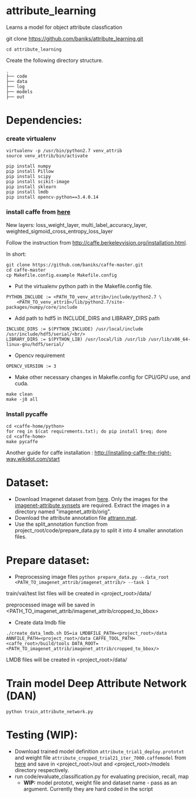 # attribute_learning
Learns a model for object attribute classfication

git clone https://github.com/baniks/attribute_learning.git

```cd attribute_learning```

Create the following directory structure.
```
.
├── code
├── data
├── log
├── models
├── out
```
# Dependencies:
### create virtualenv
```
virtualenv -p /usr/bin/python2.7 venv_attrib
source venv_attrib/bin/activate

pip install numpy  
pip install Pillow
pip install scipy
pip install scikit-image
pip install sklearn
pip install lmdb
pip install opencv-python==3.4.0.14
```

### install caffe from [here](https://github.com/baniks/caffe-master.git)
New layers: loss_weight_layer, multi_label_accuracy_layer, weighted_sigmoid_cross_entropy_loss_layer

Follow the instruction from http://caffe.berkeleyvision.org/installation.html. 


In short:
```
git clone https://github.com/baniks/caffe-master.git
cd caffe-master
cp Makefile.config.example Makefile.config
```
* Put the virtualenv python path in the Makefile.config file.
```
PYTHON_INCLUDE := <PATH_TO_venv_attrib>/include/python2.7 \
    <PATH_TO_venv_attrib>/lib/python2.7/site-packages/numpy/core/include
```
* Add path to hdf5 in INCLUDE_DIRS and LIBRARY_DIRS path  
```
INCLUDE_DIRS := $(PYTHON_INCLUDE) /usr/local/include /usr/include/hdf5/serial/<br/>
LIBRARY_DIRS := $(PYTHON_LIB) /usr/local/lib /usr/lib /usr/lib/x86_64-linux-gnu/hdf5/serial/ 
```
* Opencv requirement
```
OPENCV_VERSION := 3
```
* Make other necessary changes in Makefle.config for CPU/GPU use, and cuda.
```
make clean
make -j8 all
```

### Install pycaffe 
```
cd <caffe-home/python>
for req in $(cat requirements.txt); do pip install $req; done
cd <caffe-home>
make pycaffe
```

Another guide for caffe installation : http://installing-caffe-the-right-way.wikidot.com/start

# Dataset:
* Download Imagenet dataset from [here](http://image-net.org/index). Only the images for the [imagenet-attribute synsets](http://image-net.org/api/text/imagenet.attributes.obtain_synset_wordlist) are required. Extract the images in a directory named "imagenet_attrib/orig".
* Download the attribute annotation file [attrann.mat](http://image-net.org/download-attributes).
* Use the split_annotation function from project_root/code/prepare_data.py to split it into 4 smaller annotation files.

# Prepare dataset:
* Preprocessing image files
```python prepare_data.py --data_root <PATH_TO_imagenet_attrib/imagenet_attrib/> --task 1```

train/val/test list files will be created in <project_root>/data/

preprocessed image will be saved in <PATH_TO_imagenet_attrib/imagenet_attrib/cropped_to_bbox>

* Create data lmdb file
```
./create_data_lmdb.sh DS=ia LMDBFILE_PATH=<project_root>/data ANNFILE_PATH=<project_root>/data CAFFE_TOOL_PATH=<caffe_root>/build/tools DATA_ROOT=<PATH_TO_imagenet_attrib/imagenet_attrib/cropped_to_bbox/>
```
LMDB files will be created in <project_root>/data/


# Train model Deep Attribute Network (DAN)
```
python train_attribute_network.py
```

# Testing (WIP):

* Download trained model definition `attribute_trial1_deploy.prototxt` and weight file `attribute_cropped_trial21_iter_7000.caffemodel` from [here](https://www.dropbox.com/sh/7yqdkrakazgf4kq/AABLrv9tB6eWCYsvfa6noSSNa?dl=0) and save in <project_root>/out and <project_root>/models directory respectively.     
* run code/evaluate_classification.py for evaluating precision, recall, map 
    * **WIP:** model prototxt, weight file and dataset name - pass as an argument. Currently they are hard coded in the script
